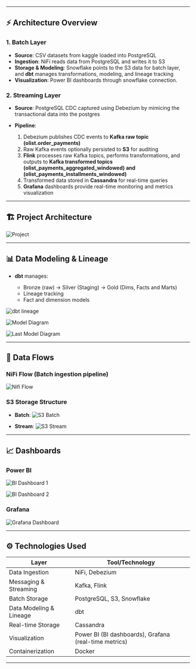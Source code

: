 
---

## ⚡ Architecture Overview

### 1. Batch Layer

* **Source**: CSV datasets from kaggle loaded into PostgreSQL
* **Ingestion**: NiFi reads data from PostgreSQL and writes it to S3
* **Storage & Modeling**: Snowflake points to the S3 data for batch layer, and **dbt** manages transformations, modeling, and lineage tracking
* **Visualization**: Power BI dashboards through snowflake connection.

### 2. Streaming Layer

* **Source**: PostgreSQL CDC captured using Debezium by mimicing the transactional data into the postgres
* **Pipeline**:

  1. Debezium publishes CDC events to **Kafka raw topic (olist.order_payments)**
  2. Raw Kafka events optionally persisted to **S3** for auditing
  3. **Flink** processes raw Kafka topics, performs transformations, and outputs to **Kafka transformed topics (olist_payments_aggregated_windowed) and (olist_payments_installments_windowed)**
  4. Transformed data stored in **Cassandra** for real-time queries
  5. **Grafana** dashboards provide real-time monitoring and metrics visualization

---

## 🏗️ Project Architecture

![Project](<Images/Project Pipeline.svg>)

---



## 📊 Data Modeling & Lineage

* **dbt** manages:

  * Bronze (raw) → Silver (Staging) → Gold (Dims, Facts and Marts)
  * Lineage tracking
  * Fact and dimension models

![dbt lineage](<Images/Old Model Lineage.png>)


![Model Diagram](<Images/Old Dimension Model.jpeg>)


![Last Model Diagram](<Images/Last Dimension Model .svg>)

---

## 🔄 Data Flows

### NiFi Flow (Batch ingestion pipeline)

![Nifi Flow](<Images/NiFi Flow.jpeg>)


### S3 Storage Structure

* **Batch**: 
![S3 Batch](<Images/S3 Batch.jpeg>)

* **Stream**: 
![S3 Stream](<Images/s3 stream.png>)

---



## 📈 Dashboards

### Power BI

![BI Dashboard 1](<Images/BI 1.jpeg>)


![BI Dashboard 2](<Images/BI 2.jpeg>)

### Grafana

![Grafana Dashboard](Images/Grafana.png)

---


## ⚙ Technologies Used

| Layer                   | Tool/Technology                                       |
| ----------------------- | ----------------------------------------------------- |
| Data Ingestion          | NiFi, Debezium                                        |
| Messaging & Streaming   | Kafka, Flink                                          |
| Batch Storage           | PostgreSQL, S3, Snowflake                             |
| Data Modeling & Lineage | dbt                                                   |
| Real-time Storage       | Cassandra                                             |
| Visualization           | Power BI (BI dashboards), Grafana (real-time metrics) |
| Containerization        | Docker                                                |

---
